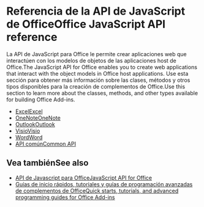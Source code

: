 # <a name="office-javascript-api-reference"></a><span data-ttu-id="eb692-101">Referencia de la API de JavaScript de Office</span><span class="sxs-lookup"><span data-stu-id="eb692-101">Office JavaScript API reference</span></span>

<span data-ttu-id="eb692-102">La API de JavaScript para Office le permite crear aplicaciones web que interactúen con los modelos de objetos de las aplicaciones host de Office.</span><span class="sxs-lookup"><span data-stu-id="eb692-102">The JavaScript API for Office enables you to create web applications that interact with the object models in Office host applications.</span></span> <span data-ttu-id="eb692-103">Use esta sección para obtener más información sobre las clases, métodos y otros tipos disponibles para la creación de complementos de Office.</span><span class="sxs-lookup"><span data-stu-id="eb692-103">Use this section to learn more about the classes, methods, and other types available for building Office Add-ins.</span></span>

- [<span data-ttu-id="eb692-104">Excel</span><span class="sxs-lookup"><span data-stu-id="eb692-104">Excel</span></span>](https://docs.microsoft.com/javascript/api/excel?view=office-js)
- [<span data-ttu-id="eb692-105">OneNote</span><span class="sxs-lookup"><span data-stu-id="eb692-105">OneNote</span></span>](https://docs.microsoft.com/javascript/api/onenote?view=office-js)
- [<span data-ttu-id="eb692-106">Outlook</span><span class="sxs-lookup"><span data-stu-id="eb692-106">Outlook</span></span>](https://docs.microsoft.com/javascript/api/outlook?view=office-js)
- [<span data-ttu-id="eb692-107">Visio</span><span class="sxs-lookup"><span data-stu-id="eb692-107">Visio</span></span>](https://docs.microsoft.com/javascript/api/visio?view=office-js)
- [<span data-ttu-id="eb692-108">Word</span><span class="sxs-lookup"><span data-stu-id="eb692-108">Word</span></span>](https://docs.microsoft.com/javascript/api/word?view=office-js)
- [<span data-ttu-id="eb692-109">API común</span><span class="sxs-lookup"><span data-stu-id="eb692-109">Common API</span></span>](https://docs.microsoft.com/javascript/api/office?view=office-js)

## <a name="see-also"></a><span data-ttu-id="eb692-110">Vea también</span><span class="sxs-lookup"><span data-stu-id="eb692-110">See also</span></span>

- [<span data-ttu-id="eb692-111">API de Javascript para Office</span><span class="sxs-lookup"><span data-stu-id="eb692-111">JavaScript API for Office</span></span>](https://docs.microsoft.com/office/dev/add-ins/reference/javascript-api-for-office?view=office-js)
- [<span data-ttu-id="eb692-112">Guías de inicio rápidos, tutoriales y guías de programación avanzadas de complementos de Office</span><span class="sxs-lookup"><span data-stu-id="eb692-112">Quick starts, tutorials, and advanced programming guides for Office Add-ins</span></span>](https://docs.microsoft.com/office/dev/add-ins/overview/office-add-ins?view=office-js)
